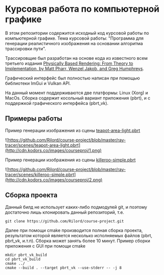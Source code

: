 # Курсовая работа по компьютерной графике

В этом репозитории содержится исходный код курсовой работы по компьютерной графике. Тема курсовой работы: "Программа для генерации реалистичного изображения на основании алгоритма трассировки пути".


Трассировщие был разработан на основе кода из известного всем третьего издания [Physically Based Rendering: From Theory to Implementation, by Matt Pharr, Wenzel Jakob, and Greg Humphreys](http://pbrt.org/). 

Графический интерфейс был полностью написан при помощью библиотеки ImGui и Vulkan API.  

На данный момент поддерживаются две платформы: Linux (Xorg)  и MacOs. Сборка содержит косольный вариант приложения (pbrt), и с поддержкой графического интерфейса (pbrt_vk).

## Примеры работы

Пример генерации изображения из сцены [teapot-area-light.pbrt](https://github.com/Rilord/course-project/blob/master/ray-tracer/scenes/teapot-area-light.pbrt)


![https://github.com/Rilord/course-project/blob/master/ray-tracer/scenes/teapot-area-light.pbrt](http://cdn.kodors.co/images/courseproj/1.png)

Пример генерации изображения из сцены [killeroo-simple.pbrt](https://github.com/Rilord/course-project/blob/master/ray-tracer/scenes/killeroo-simple.pbrt)

![https://github.com/Rilord/course-project/blob/master/ray-tracer/scenes/killeroo-simple.pbrt](http://cdn.kodors.co/images/courseproj/2.png)


## Сборка проекта

Данный билд не использует каких-либо подмодулей git, и поэтому достаточно лишь клонировать данный репозиторий, т.е.
```
git clone https://github.com/Rilord/course-project.git
```

Далее при помощи cmake производится полная сборка проекта, результатом которой является несколько исполняемых файлов (pbrt, pbrt_vk, и.т.п). Сборка может занять более 10 минут. Пример сборки приложения с GUI при помощи cmake
```
mkdir pbrt_vk_build
cd pbrt_vk_build
cmake ../
cmake --build . --target pbrt_vk --use-stderr -- -j 8
```

